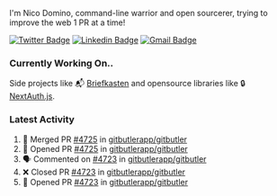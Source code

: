 
I'm Nico Domino, command-line warrior and open sourcerer, trying to improve the web 1 PR at a time!

[![Twitter Badge](https://img.shields.io/badge/-@ndom91-1ca0f1?style=flat-square&labelColor=1ca0f1&logo=twitter&logoColor=white&link=https://twitter.com/ndom91)](https://twitter.com/ndom91) [![Linkedin Badge](https://img.shields.io/badge/-ndom91-blue?style=flat-square&logo=Linkedin&logoColor=white&link=https://www.linkedin.com/in/ndom91/)](https://www.linkedin.com/in/ndom91/) [![Gmail Badge](https://img.shields.io/badge/-yo@ndo.dev-c14438?style=flat-square&logo=mail.ru&logoColor=white&link=mailto:yo@ndo.dev)](mailto:yo@ndo.dev)

### Currently Working On..

Side projects like 📬 [Briefkasten](https://briefkastenhq.com) and opensource libraries like 🔒 [NextAuth.js](https://github.com/nextauthjs/next-auth).

<!--START_SECTION_PROFILE_VIEWS:readme-info-->
<!--END_SECTION_PROFILE_VIEWS:readme-info-->

<!--START_SECTION_DAILY_COMMIT:readme-info-->
<!--END_SECTION_DAILY_COMMIT:readme-info-->

<!--START_SECTION_WEEKLY_COMMIT:readme-info-->
<!--END_SECTION_WEEKLY_COMMIT:readme-info-->

### Latest Activity

<!--START_SECTION:activity-->
1. 🎉 Merged PR [#4725](https://github.com/gitbutlerapp/gitbutler/pull/4725) in [gitbutlerapp/gitbutler](https://github.com/gitbutlerapp/gitbutler)
2. 💪 Opened PR [#4725](https://github.com/gitbutlerapp/gitbutler/pull/4725) in [gitbutlerapp/gitbutler](https://github.com/gitbutlerapp/gitbutler)
3. 🗣 Commented on [#4723](https://github.com/gitbutlerapp/gitbutler/pull/4723#issuecomment-2298786013) in [gitbutlerapp/gitbutler](https://github.com/gitbutlerapp/gitbutler)
4. ❌ Closed PR [#4723](https://github.com/gitbutlerapp/gitbutler/pull/4723) in [gitbutlerapp/gitbutler](https://github.com/gitbutlerapp/gitbutler)
5. 💪 Opened PR [#4723](https://github.com/gitbutlerapp/gitbutler/pull/4723) in [gitbutlerapp/gitbutler](https://github.com/gitbutlerapp/gitbutler)
<!--END_SECTION:activity-->

